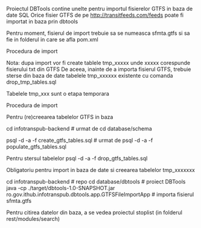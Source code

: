 Proiectul DBTools contine unelte pentru importul fisierelor GTFS in baza de date SQL
Orice fisier GTFS de pe http://transitfeeds.com/feeds poate fi importat in baza prin dbtools

Pentru moment, fisierul de import  trebuie sa se numeasca sfmta.gtfs si sa fie in folderul in care se afla pom.xml


Procedura de import

Nota: dupa import vor fi create tablele tmp_xxxxx unde xxxxx corespunde fisierului txt din GTFS
De aceea, inainte de a importa fisierul GTFS, trebuie sterse din baza de date tabelele tmp_xxxxxx existente cu comanda 
drop_tmp_tables.sql		

Tabelele tmp_xxx sunt o etapa temporara

Procedura de  import


Pentru (re)creearea tabelelor GTFS in baza 

cd infotranspub-backend  				# urmat de 
cd database/schema	 

psql -d <database> -a -f create_gtfs_tables.sql		# urmat de 
psql -d <database> -a -f populate_gtfs_tables.sql

Pentru stersul tabelelor
psql -d <database> -a -f drop_gtfs_tables.sql		


Obligatoriu pentru import in baza de date si creearea tabelelor tmp_xxxxxxx

cd infotranspub-backend  				# repo
cd database/dbtools					# proiect DBTools
java -cp ./target/dbtools-1.0-SNAPSHOT.jar  ro.gov.ithub.infotranspub.dbtools.app.GTFSFileImportApp	# importa fisierul sfmta.gtfs

Pentru citirea datelor din baza, a se vedea proiectul stoplist (in folderul rest/modules/search)
